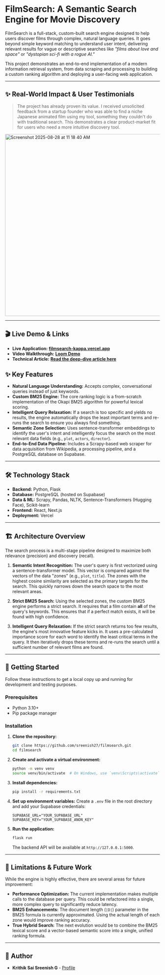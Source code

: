# FilmSearch: A Semantic Search Engine for Movie Discovery

FilmSearch is a full-stack, custom-built search engine designed to help users discover films through complex, natural language queries. It goes beyond simple keyword matching to understand user intent, delivering relevant results for vague or descriptive searches like *"films about love and space"* or *"dystopian sci-fi with a rogue AI."*

This project demonstrates an end-to-end implementation of a modern information retrieval system, from data scraping and processing to building a custom ranking algorithm and deploying a user-facing web application.

-----
## ✨ Real-World Impact & User Testimonials

> The project has already proven its value. I received unsolicited feedback from a startup founder who was able to find a niche Japanese animated film using my tool, something they couldn't do with traditional search. This demonstrates a clear product-market fit for users who need a more intuitive discovery tool.

<img width="700" height="591" alt="Screenshot 2025-08-28 at 11 18 40 AM" src="https://github.com/user-attachments/assets/1221d4f8-9682-4786-b13e-a5cfd99ba8c3" />

-----

## 🎬 Live Demo & Links

  * **Live Application:** **[filmsearch-kappa.vercel.app](https://filmsearch-kappa.vercel.app/)**
  * **Video Walkthrough:** **[Loom Demo](https://www.loom.com/share/df7dfc3116654913bf5fe05c97d909b7?sid=1323dae3-f9d0-4783-a884-a66ed147e8af)**
  * **Technical Article:** **[Read the deep-dive article here](https://medium.com/@krithikintl/building-a-semantic-search-engine-with-bm25-and-query-relaxation-a-deep-dive-0a24f5e2819d)**

## ✨ Key Features

  * **Natural Language Understanding:** Accepts complex, conversational queries instead of just keywords.
  * **Custom BM25 Engine:** The core ranking logic is a from-scratch implementation of the Okapi BM25 algorithm for powerful lexical scoring.
  * **Intelligent Query Relaxation:** If a search is too specific and yields no results, the engine automatically drops the least important terms and re-runs the search to ensure you always find something.
  * **Semantic Zone Selection:** Uses sentence-transformer embeddings to identify the user's intent and intelligently focus the search on the most relevant data fields (e.g., `plot`, `actors`, `director`).
  * **End-to-End Data Pipeline:** Includes a Scrapy-based web scraper for data acquisition from Wikipedia, a processing pipeline, and a PostgreSQL database on Supabase.

-----

## 🛠️ Technology Stack

  * **Backend:** Python, Flask
  * **Database:** PostgreSQL (hosted on Supabase)
  * **Data & ML:** Scrapy, Pandas, NLTK, Sentence-Transformers (Hugging Face), Scikit-learn
  * **Frontend:** React, Next.js
  * **Deployment:** Vercel

-----

## 🏗️ Architecture Overview

The search process is a multi-stage pipeline designed to maximize both relevance (precision) and discovery (recall).

1.  **Semantic Intent Recognition:** The user's query is first vectorized using a sentence-transformer model. This vector is compared against the vectors of the data "zones" (e.g., `plot`, `title`). The zones with the highest cosine similarity are selected as the primary targets for the search. This quickly narrows down the search space to the most relevant areas.

2.  **Strict BM25 Search:** Using the selected zones, the custom BM25 engine performs a strict search. It requires that a film contain **all** of the query's keywords. This ensures that if a perfect match exists, it will be found with high confidence.

3.  **Intelligent Query Relaxation:** If the strict search returns too few results, the engine's most innovative feature kicks in. It uses a pre-calculated importance score for each word to identify the least critical terms in the query. It then iteratively drops these terms and re-runs the search until a sufficient number of relevant films are found.

-----

## 🚀 Getting Started

Follow these instructions to get a local copy up and running for development and testing purposes.

### Prerequisites

  * Python 3.10+
  * Pip package manager

### Installation

1.  **Clone the repository:**

    ```sh
    git clone https://github.com/sreenish27/filmsearch.git
    cd filmsearch
    ```

2.  **Create and activate a virtual environment:**

    ```sh
    python -m venv venv
    source venv/bin/activate  # On Windows, use `venv\Scripts\activate`
    ```

3.  **Install dependencies:**

    ```sh
    pip install -r requirements.txt
    ```

4.  **Set up environment variables:**
    Create a `.env` file in the root directory and add your Supabase credentials:

    ```
    SUPABASE_URL="YOUR_SUPABASE_URL"
    SUPABASE_KEY="YOUR_SUPABASE_ANON_KEY"
    ```

5.  **Run the application:**

    ```sh
    flask run
    ```

    The backend API will be available at `http://127.0.0.1:5000`.

-----

## 🔮 Limitations & Future Work

While the engine is highly effective, there are several areas for future improvement:

  * **Performance Optimization:** The current implementation makes multiple calls to the database per query. This could be refactored into a single, more complex query to significantly reduce latency.
  * **BM25 Enhancements:** The document length (`|D|`) parameter in the BM25 formula is currently approximated. Using the actual length of each zone would improve ranking accuracy.
  * **True Hybrid Search:** The next evolution would be to combine the BM25 lexical score and a vector-based semantic score into a single, unified ranking formula.

-----

## 👤 Author

  * **Krithik Sai Sreenish G** - [Profile](https://sreenish27.github.io/krithik/)
